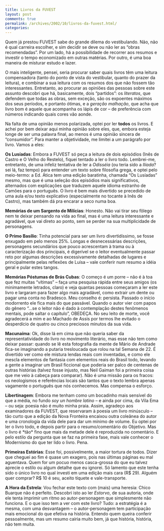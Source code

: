 ```yaml
---
title: Livros da FUVEST
layout: post
comments: true
permalink: /archives/2002/10/livros-da-fuvest.html/
categories:
---
```

Quem já prestou FUVEST sabe do grande dilema do vestibulando. Não, não é qual carreira escolher, e sim decidir se deve ou não ler as &#8220;obras recomendadas&#8221;. Por um lado, há a possibilidade de recorrer aos resumos e investir o tempo economizado em outras matérias. Por outro, é uma boa maneira de misturar estudo e lazer.

O mais inteligente, pensei, seria procurar saber quais livros têm uma leitura compensadora (tanto do ponto de vista do vestibular, quanto do prazer da leitura), e combinar a sua leitura com os resumos dos que não fossem tão interessantes. Entretanto, ao procurar as opiniões das pessoas sobre este assunto descobri que há, basicamente, dois &#8220;partidos&#8221;: os *literatos*, que defendem que todas as obras, sem exceção, são os expoentes máximos dos seus períodos, e portanto ótimas, e a *geração malhação*, que acha que livro bom é aquele que acompanha os lápis de cor &#8211; de preferência com números indicando quais cores vão aonde.

Na falta de uma opinião menos polarizada, optei por ler **todos** os livros. E achei por bem deixar aqui minha opinião sobre eles, que, embora esteja longe de ser uma palavra final, ao menos é uma opinião sincera de &#8220;consumidor&#8221;. Para manter a objetividade, me limitei a um parágrafo por livro. Vamos a eles:

**Os Lusíadas**: Embora a FUVEST só peça a leitura de dois episódios (Inês de Castro e O Velho do Restelo), fiquei tentado a ler o livro todo. Lembrei-me, entretanto, de uma infeliz tentativa de ler a *Odisséia* (ou teria sido a *Ilíada*? sei lá, faz tempo) para entender um texto sobre filosofia grega, e optei pelo meio-termo: a Ed. Ática tem uma edição baratinha, chamada &#8220;Os Lusíadas&#8221; mesmo, mas que é uma seleção dos episódios mais significativos, alternados com explicações que traduzem aquele idioma estranho de Camões para o português. O livro é bem mais divertido se precedido de uma aula e/ou texto explicativo (especialmente no tocante à Inês de Castro), mas também dá pra encarar a seco numa boa.

**Memórias de um Sargento de Milícias**: Honesto. Não vai tirar seu fôlego nem te deixar pensando na vida ao final, mas é uma leitura interessante e agradável, que vai direto ao ponto, sem se perder na sua multiplicidade de personagens.

**O Primo Basílio**: Tinha potencial para ser um livro divertidíssimo, se fosse enxugado em pelo menos 25%. Longas e desnecessárias descrições, personagens secundários que pouco acrescentam à trama ou à caracterização dos principais, é digerível se o leitor eventualmente passar reto por algumas descrições excessivamente detalhadas de lugares e principalmente pelas reflexões de Luísa &#8211; vale conferir num resumo a idéia geral e pular estes tangos.

**Memórias Póstumas de Brás Cubas**: O começo é um porre &#8211; não é à toa que fez muitas &#8220;vítimas&#8221; &#8211; faça uma pesquisa rápida entre seus amigos (os minimamente letrados, claro) e veja quantas pessoas começaram a ler este livro e largaram para fazer algo mais agradável, como extrair um dente ou pagar uma conta no Bradesco. Meu conselho é: persista. Passado o início modorrento ele fica mais do que passável. Quando o autor vier com papos do gênero &#8220;&#8230;se o leitor não é dado à contemplação destes fenômenos mentais, pode saltar o capítulo&#8221;, OBEDEÇA. No seu leito de morte, você agradecerá a mim e ao Machado de Assis por termos lhe evitado o desperdício de quatro ou cinco preciosos minutos da sua vida.

**Macunaíma**: Ok, disse lá em cima que não queria saber da representatividade do livro no movimento literário, mas esse não tem como deixar passar: quando se lê esta fotografia da mente de Mário de Andrade fica-se imaginando a putaria tresloucada que rolou na tal Semana de 22. É divertido ver como ele mistura lendas reais com inventadas, e como ele mescla elementos de fantasia com elementos reais do Brasil todo, levando a gente a imaginar um Brasil ficcional que poderia ser palco de centenas de outras histórias (talvez fosse injusto, mas Neil Gaiman foi a primeira coisa que me veio à cabeça para comparar). Não é uma missão para os fracos: os neologismos e referências locais são tantos que o texto lembra apenas vagamente o português que nós conhecemos. Mas compensa o esforço.

**Libertinagem**: Embora me tenham como um bocadinho mais sensível do que a média, no fundo *soy un hombre latino* &#8211; e ainda por cima, da Vila Ema &#8211; ou seja: poesia não é muito minha praia. Assim, agradeço aos examinadores da FUVEST, que reservaram à poesia um livro minúsculo &#8211; tão curto que a edição da Nova Fronteira encaixou outra coleânea do autor e uma cronologia da vida dele para dar um mínimo de volume. Eu optei por ler o livro todo, e depois partir para o resumo/comentário do Objetivo. Mas o livro é \*tão\* fino que mais da metade dele é reproduzida no comentário. E pelo estilo da pergunta que se faz na primeira fase, mais vale conhecer o Modernismo do que ter lido o livro. Pena.

**Primeiras Estórias**: Esse foi, possivelmente, a maior tortura de todos. Dizer que cheguei ao fim é quase um exagero, pois nas últimas páginas eu mal aguentava. Quem for um pocuo menos casca-grossa do que eu talvez aprecie o estilo ou algum detalhe que eu ignorei. Só lamento que este tenha sido o único livro no qual investi em uma edição mais cara (R$ 29). Alguém quer comprar? R$ 10 é seu, aceito tíquete e vale-transporte.

**A Hora da Estrela**: Vou fechar este texto com (mais) uma heresia: Chico Buarque não é perfeito. Descobri isto ao ler *Estorvo*, de sua autoria, onde ele tenta imprimir um ritmo ao autor-personagem que simplesmente não funciona. E o que isso tem a ver com este livro? Tudo: a estratégia é a mesma, com uma desvantagem &#8211; o autor-personagem tem participação mais emocional do que efetiva na história. Entendo quem queira conferir pessoalmente, mas um resumo cairia muito bem, já que história, história, não tem muita.